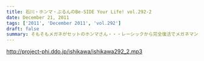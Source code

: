 ```yaml
---
title: 石川・ホンマ・ぶるんのBe-SIDE Your Life! vol.292-2
date: December 21, 2011
tags: ['2011', 'December 2011', 'vol.292']
draft: false
summary: そもそもメガネがセットのホンマさん・・・レーシックから完全復活でメガネマンからの脱却をはかっていますが、わからない人も出てくるのではと余計な心配。NAMAE
---
```


http://project-phi.ddo.jp/ishikawa/ishikawa292_2.mp3